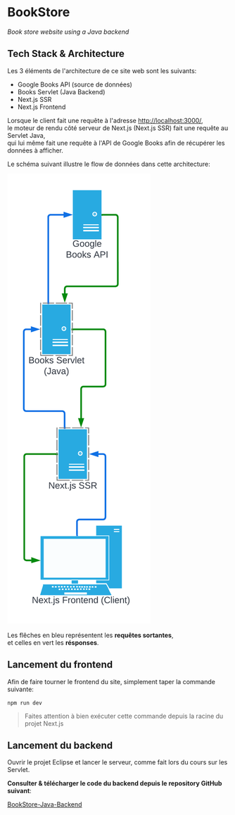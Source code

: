 # BookStore

*Book store website using a Java backend*

## Tech Stack & Architecture

Les 3 éléments de l'architecture de ce site web sont les suivants:

* Google Books API (source de données)
* Books Servlet (Java Backend)
* Next.js SSR
* Next.js Frontend

Lorsque le client fait une requête à l'adresse [http://localhost:3000/](http://localhost:3000/),  
le moteur de rendu côté serveur de Next.js (Next.js SSR) fait une requête au Servlet Java,  
qui lui même fait une requête à l'API de Google Books afin de récupérer les données à afficher.

Le schéma suivant illustre le flow de données dans cette architecture:

![FlowChart](/readme-ressources/BookStore%20Data%20Flowchart.png)

Les flêches en bleu représentent les **requêtes sortantes**,  
et celles en vert les **résponses**.

## Lancement du frontend

Afin de faire tourner le frontend du site, simplement taper la commande suivante:

```
npm run dev
```

> Faites attention à bien exécuter cette commande
> depuis la racine du projet Next.js

## Lancement du backend

Ouvrir le projet Eclipse et lancer le serveur, comme fait lors du cours sur les Servlet.

**Consulter & télécharger le code du backend depuis le repository GitHub suivant**:

[BookStore-Java-Backend](https://github.com/rodygosset/lp-web-app-bookstore-java-backend)